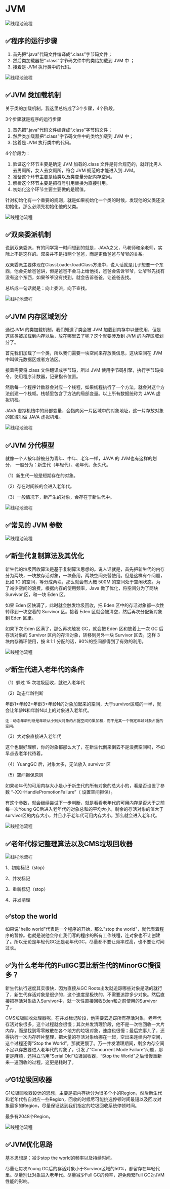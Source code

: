 # JVM

![线程池流程](https://img.52javaee.com/blog公众号.jpg)

## ✅程序的运行步骤

1. 首先把“.java”代码文件编译成“.class”字节码文件；
2. 然后类加载器把“.class”字节码文件中的类给加载到 JVM 中 ；
3. 接着是 JVM 执行类中的代码。

![线程池流程](https://img.52javaee.com/blog程序的运行步骤.png)



## ✅JVM 类加载机制

关于类的加载机制，我这里总结成了3个步骤，4个阶段。

3个步骤就是程序的运行步骤

1. 首先把“.java”代码文件编译成“.class”字节码文件；
2. 然后类加载器把“.class”字节码文件中的类给加载到 JVM 中；
3. 接着是 JVM 执行类中的代码。

4个阶段为：

1. 验证这个环节主要是确定 JVM 加载的.class 文件是符合规范的，就好比男人去男厕所，女人去女厕所，符合 JVM 规范的才能进入到 JVM。
2. 准备这个环节主要是给类以及类变量分配内存空间。
3. 解析这个环节主要是把符号引用替换为直接引用。
4. 初始化这个环节主要主要做的是赋值。 

针对初始化有一个重要的规则，就是如果初始化一个类的时候，发现他的父类还没初始化，那么必须先初始化他的父类。

![线程池流程](https://img.52javaee.com/blogJVM类加载机制.png)

## ✅双亲委派机制

说到双亲委派，有的同学第一时间想到的就是，JAVA之父，马老师和余老师，实际上不是这样的。双亲并不是指两个爸爸，而是更像爸爸与爷爷的关系。

双亲委派主要体现在ClassLoader.loadClass方法中，说人话就是儿子想要一个东西，他会先给爸爸讲，但是爸爸不会马上给他找，爸爸会告诉爷爷，让爷爷先找有没有这个东西，如果爷爷没有找到，就会告诉爸爸，让爸爸去找。

总结成一句话就是：向上委派，向下查找。

![线程池流程](https://img.52javaee.com/blog双亲委派.png)



## ✅JVM 内存区域划分

通过JVM 的类加载机制，我们知道了类会被 JVM 加载到内存中以便使用，但是这些类被加载到内存以后，放在哪里去了呢？这个就要涉及到 JVM 的内存区域划分了。

首先我们加载了一个类，所以我们需要一块空间来存放类信息，这块空间在 JVM 中叫做元数据区或者方法区。

接着需要将.class 文件翻译成字节码，所以 JVM 使用字节码引擎，执行字节码指令，使用程序计数器，记录指令位置。

然后每一个程序计数器会对应一个线程，如果线程执行了一个方法，就会对这个方法创建一个栈帧。栈帧里包含了方法的局部变量。以上所有数据统称为 JAVA 虚拟机栈。

JAVA 虚拟机栈中的局部变量，会指向另一片区域中的对象地址，这一片存放对象的区域叫做 JAVA 虚拟机堆。

![线程池流程](https://img.52javaee.com/blogJVM内存区域划分.png)

## ✅JVM 分代模型

就像一个人按年龄被分为青年、中年、老年一样，JAVA 的 JVM也有这样的划分， 一般分为：新生代（年轻代）、老年代、永久代。 

（1）新生代一般是短期存在的对象。

（2）存在时间长的会进入老年代。

（3）一般情况下，新产生的对象，会存在于新生代中。

![线程池流程](https://img.52javaee.com/blog04_JVM分代模型.png)



## ✅常见的 JVM 参数

![线程池流程](https://img.52javaee.com/blog05_JVM重要参数.png)

## ✅新生代复制算法及其优化

新生代的垃圾回收算法是基于复制算法思想的。说人话就是，首先把新生代的内存分为两块，一块放存活对象，一块备用，两块空间交替使用。但是这样有个问题，比如 1G 的空间，等分成两块，那么就会有大概 500M 的空间处于空闲状态。为了减少空间的浪费，根据内存的使用频率，Java 做了优化，将空间分为了两块 Survivor 区，和一块 Eden 区。

 如果 Eden 区快满了，此时就会触发垃圾回收，把 Eden 区中的存活对象都一次性转移到一块空着的 Survivor 区。接着 Eden 区就会被清空，然后再次分配新对象到 Eden 区里。

如果下次 Eden 区满了，那么再次触发 GC，就会把 Eden 区和放着上一次 GC 后存活对象的 Survivor 区内的存活对象，转移到另外一块 Survivor 区去。这样 3 块内存循环使用，按 8:1:1 分配的话，90%的空间都得到了有效的利用。

![线程池流程](https://img.52javaee.com/blog06_新生代复制算法及其优化.png)

## ✅新生代进入老年代的条件

（1）躲过 15 次垃圾回收，就进入老年代

（2）动态年龄判断

年龄1+年龄2+年龄3+年龄N的对象加起来的空间，大于survivor区域的一半，就会让年龄N和年龄N以上的对象进入老年代。

`注：动态年龄判断是年龄从小到大对象的占据空间的累加和，而不是某一个特定年龄对象占据的空间。`

（3）大对象直接进入老年代

这个也很好理解，你的对象都那么大了，在新生代倒来倒去不是浪费空间吗，不如早点去老年代待着。

（4）YuangGC 后，对象太多，无法放入 survivor 区

（5）空间担保原则

如果老年代的可用内存大小是小于新生代的所有对象的总大小的，看是否设置了参数 “-XX:-HandlePromotionFailure”（ 设置空间担保）。



有这个参数，就会继续尝试下一步判断，就是看看老年代的可用内存是否大于之前每一次Young GC后进入老年代的对象总和的平均大小。剩余的存活对象的值大于survivor区的内存大小，并且小于老年代可用内存大小，那么就会进入老年代。

![线程池流程](https://img.52javaee.com/blog07_新生代进入老年代的条件.png)

## ✅老年代标记整理算法以及CMS垃圾回收器

![线程池流程](https://img.52javaee.com/blog10_老年代垃圾回收器CMS.png)

1、初始标记（stop）

2、并发标记

3、重新标记（stop）

4、并发清理



## ✅stop the world

如果说"hello world"代表是一个程序的开始，那么"stop the world"，就代表着程序的暂停。也就是说他会停止我们写的程序的所有工作线程，连对象也不让创建了。所以无论是年轻代GC还是老年代GC，尽量都不要让频率过高，也不要让时间过长。



## ✅为什么老年代的FullGC要比新生代的MinorGC慢很多？

新生代执行速度其实很快，因为直接从GC Roots出发就追踪哪些对象是活的就行了，新生代存活对象是很少的，这个速度是极快的，不需要追踪多少对象。然后直接把存活对象放入Survivor中，就一次性直接回收Eden和之前使用的Survivor了。

 CMS垃圾回收处理器呢，在并发标记阶段，他需要去追踪所有存活对象，老年代存活对象很多，这个过程就会很慢；其次并发清理阶段，他不是一次性回收一大片内存，而是找到零零散散在各个地方的垃圾对象，速度也很慢；最后完事儿了，还得执行一次内存碎片整理，把大量的存活对象给挪在一起，空出来连续内存空间，这个过程还得“Stop the World”，那就更慢了。万一并发清理期间，剩余内存空间不足以存放要进入老年代的对象了，引发了“Concurrent Mode Failure”问题，那更是麻烦，还得立马用“Serial Old”垃圾回收器，“Stop the World”之后慢慢重新来一遍回收的过程，这更是耗时了。



## ✅G1垃圾回收器

G1垃圾回收器设计的思想，主要是把内存拆分为很多个小的Region，然后新生代和老年代各自对应一些Region，回收的时候尽可能挑选停顿时间最短以及回收对象最多的Region，尽量保证达到我们指定的垃圾回收系统停顿时间。 

最多有2048个Region。

![线程池流程](https://img.52javaee.com/blog12_G1垃圾回收器.png)

## ✅JVM优化思路

基本思想是：减少stop the world的频率以及持续时间。 

尽量让每次Young GC后的存活对象小于Survivor区域的50%，都留存在年轻代里。尽量别让对象进入老年代。尽量减少Full GC的频率，避免频繁Full GC对JVM性能的影响。